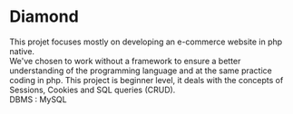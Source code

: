 # Diamond
This projet focuses mostly on developing an e-commerce website in php native.<br>
We've chosen to work without a framework to ensure a better understanding of the programming language and at the same practice coding in php.
This project is beginner level, it deals with the concepts of Sessions, Cookies and SQL queries (CRUD).<br>
DBMS : MySQL   

